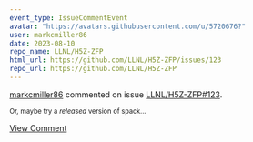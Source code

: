 ```yaml
---
event_type: IssueCommentEvent
avatar: "https://avatars.githubusercontent.com/u/5720676?"
user: markcmiller86
date: 2023-08-10
repo_name: LLNL/H5Z-ZFP
html_url: https://github.com/LLNL/H5Z-ZFP/issues/123
repo_url: https://github.com/LLNL/H5Z-ZFP
---
```


<a href='https://github.com/markcmiller86' target='_blank'>markcmiller86</a> commented on issue <a href='https://github.com/LLNL/H5Z-ZFP/issues/123' target='_blank'>LLNL/H5Z-ZFP#123</a>.

<small>Or, maybe try a *released* version of spack...</small>

<a href='https://github.com/LLNL/H5Z-ZFP/issues/123' target='_blank'>View Comment</a>